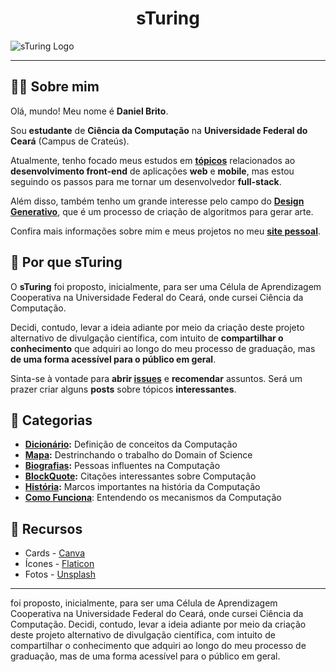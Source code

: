 <h1 align="center"> sTuring</h1>

![sTuring Logo](https://1.bp.blogspot.com/-1k4JVRo7fBI/X3y0XeBGaYI/AAAAAAAAXKM/Ri65yc5zORc27EfwHGdagCy2Qd6wqtBdgCLcBGAsYHQ/s2048/NEW_COVER_001.png)

---

## :man_technologist: Sobre mim

Olá, mundo! Meu nome é **Daniel Brito**.

Sou **estudante** de **Ciência da Computação** na **Universidade Federal do Ceará** (Campus de Crateús).

Atualmente, tenho focado meus estudos em **[tópicos](https://github.com/DanielBrito/self-learning)** relacionados ao **desenvolvimento front-end** de aplicações **web** e **mobile**, mas estou seguindo os passos para me tornar um desenvolvedor **full-stack**.

Além disso, também tenho um grande interesse pelo campo do **[Design Generativo](https://github.com/DanielBrito/generative-design)**, que é um processo de criação de algoritmos para gerar arte.

Confira mais informações sobre mim e meus projetos no meu **[site pessoal](https://danielbrito.github.io/)**.

## :thinking: Por que sTuring

O **sTuring** foi proposto, inicialmente, para ser uma Célula de Aprendizagem Cooperativa na Universidade Federal do Ceará, onde cursei Ciência da Computação. 

Decidi, contudo, levar a ideia adiante por meio da criação deste projeto alternativo de divulgação científica, com intuito de **compartilhar o conhecimento** que adquiri ao longo do meu processo de graduação, mas **de uma forma acessível para o público em geral**.

Sinta-se à vontade para **abrir [issues](https://github.com/DanielBrito/sturing/issues)** e **recomendar** assuntos. Será um prazer criar alguns **posts** sobre tópicos **interessantes**.

## :bookmark: Categorias

- **[Dicionário](https://github.com/DanielBrito/sturing/tree/master/Dicionario):** Definição de conceitos da Computação
- **[Mapa](https://github.com/DanielBrito/sturing/tree/master/Mapa):** Destrinchando o trabalho do Domain of Science
- **[Biografias](https://github.com/DanielBrito/sturing/tree/master/Biografias):** Pessoas influentes na Computação
- **[BlockQuote](https://github.com/DanielBrito/sturing/tree/master/BlockQuote):** Citações interessantes sobre Computação
- **[História](https://github.com/DanielBrito/sturing/tree/master/Historia):** Marcos importantes na história da Computação
- **[Como Funciona](https://github.com/DanielBrito/sturing/tree/master/ComoFunciona)**: Entendendo os mecanismos da Computação

## 🧰 Recursos

- Cards - [Canva](https://www.canva.com/)
- Ícones - [Flaticon](https://www.flaticon.com/)
- Fotos - [Unsplash](https://unsplash.com/)

---


foi proposto, inicialmente, para ser uma Célula de Aprendizagem Cooperativa na Universidade Federal do Ceará, onde cursei Ciência da Computação. Decidi, contudo, levar a ideia adiante por meio da criação deste projeto alternativo de divulgação científica, com intuito de compartilhar o conhecimento que adquiri ao longo do meu processo de graduação, mas de uma forma acessível para o público em geral.
                                
